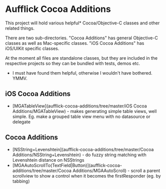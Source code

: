 Aufflick Cocoa Additions
========================

This project will hold various helpful* Cocoa/Objective-C classes and other related things.

There are two sub-directories. "Cocoa Additions" has general Objective-C classes as well as Mac-specific classes. "iOS Cocoa Additions" has iOS/UIKit specific classes.

At the moment all files are standalone classes, but they are included in the respective projects so they can be bundled with tests, demos etc.

* I must have found them helpful, otherwise I wouldn't have bothered. YMMV.

iOS Cocoa Additions
-------------------

* [MGATableView](aufflick-cocoa-additions/tree/master/iOS Cocoa Additions/MGATableView) - makes generating simple table views, well simple. Eg. make a grouped table view menu with no datasource or delegate

Cocoa Additions
---------------

* [NSString+Levenshtein](aufflick-cocoa-additions/tree/master/Cocoa Additions/NSString+Levenshtein) - do fuzzy string matching with Levenshtein distance on NSStrings
* [MGAAutoScrollTo(TextField|Button)](aufflick-cocoa-additions/tree/master/Cocoa Additions/MGAAutoScroll) - scroll a parent scrollview to show a control when it becomes the firstResponder (eg. by tabbing)
